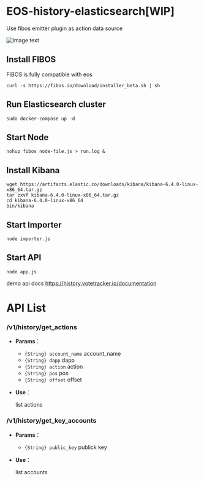 # EOS-history-elasticsearch[WIP]
Use fibos emitter plugin as action data source


![Image text](https://raw.githubusercontent.com/lljxx1/EOS-history-elasticsearch/master/diagram.png)


## Install FIBOS
FIBOS is fully compatible with eos

```shell
curl -s https://fibos.io/download/installer_beta.sh | sh
```

## Run Elasticsearch cluster
```shell
sudo docker-compose up -d
```

## Start Node

```shell
nohup fibos node-file.js > run.log &
```

## Install Kibana
```shell
wget https://artifacts.elastic.co/downloads/kibana/kibana-6.4.0-linux-x86_64.tar.gz
tar zxvf kibana-6.4.0-linux-x86_64.tar.gz
cd kibana-6.4.0-linux-x86_64
bin/kibana
```

## Start Importer
```shell
node importer.js
```


## Start API
```shell
node app.js
```
demo api docs https://history.votetracker.io/documentation

# API List

### /v1/history/get_actions

- **Params**：
  - `{String} account_name` account_name
  - `{String} dapp` dapp
  - `{String} action` action
  - `{String} pos` pos
  - `{String} offset` offset

- **Use**：

  list actions




### /v1/history/get_key_accounts

- **Params**：
  - `{String} public_key` publick key

- **Use**：

  list accounts


